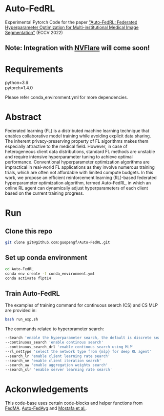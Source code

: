 # Auto-FedRL

Experimental Pytorch Code for the paper ["Auto-FedRL: Federated Hyperparameter Optimization for Multi-institutional Medical Image Segmentation"](https://arxiv.org/abs/2203.06338) (ECCV 2022) 

## Note: Integration with [NVFlare](https://github.com/NVIDIA/NVFlare) will come soon!

# Requirements

python=3.6\
pytorch=1.4.0

Please refer conda_environment.yml for more dependencies.

# Abstract

Federated learning (FL) is a distributed machine learning technique that enables collaborative model training while avoiding explicit data sharing. The inherent privacy-preserving property of FL algorithms makes them especially attractive to the medical field. However, in case of heterogeneous client data distributions, standard FL methods are unstable and require intensive hyperparameter tuning to achieve optimal performance. Conventional hyperparameter optimization algorithms are impractical in real-world FL applications as they involve numerous training trials, which are often not affordable with limited compute budgets. In this work, we propose an efficient reinforcement learning (RL)-based federated hyperparameter optimization algorithm, termed Auto-FedRL, in which an online RL agent can dynamically adjust hyperparameters of each client based on the current training progress. 


# Run

## Clone this repo
```bash
git clone git@github.com:guopengf/Auto-FedRL.git
```
## Set up conda environment
```bash
cd Auto-FedRL
conda env create -f conda_environment.yml
conda activate flpt14
```

## Train Auto-FedRL

The examples of training command for continuous search (CS) and CS MLP are provided in:

```bash
bash run_exp.sh
```

The commands related to hyperprameter search:
```bash 
--Search 'enable the hyperparameter search, the default is discrete search'
--continuous_search 'enable continous search'
--continuous_search_drl 'enable continous search using MLP'
--rl_nettype 'select the network type from {mlp} for deep RL agent'
--search_lr 'enable client learning rate search'
--search_ne 'enable client iteration search'
--search_aw 'enable aggregation weights search'
--search_slr 'enable server learning rate search'
```

# Ackonwledgements

This code-base uses certain code-blocks and helper functions from [FedMA](https://github.com/IBM/FedMA), 
[Auto-FedAvg](https://arxiv.org/abs/2104.10195) and [Mostafa et al.](https://arxiv.org/abs/1912.13075).

